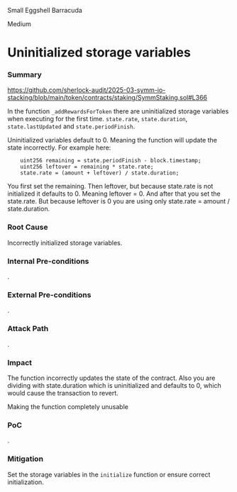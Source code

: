 Small Eggshell Barracuda

Medium

# Uninitialized storage variables

### Summary

https://github.com/sherlock-audit/2025-03-symm-io-stacking/blob/main/token/contracts/staking/SymmStaking.sol#L366

In the function `_addRewardsForToken` there are uninitialized storage variables when executing for the first time.
`state.rate`, `state.duration`, `state.lastUpdated` and `state.periodFinish`.

Uninitialized variables default to 0. Meaning the function will update the state incorrectly. For example here:
```solidity
	uint256 remaining = state.periodFinish - block.timestamp;
	uint256 leftover = remaining * state.rate;
	state.rate = (amount + leftover) / state.duration;																								
```
You first set the remaining. Then leftover, but because state.rate is not initialized it defaults to 0. 
Meaning leftover = 0. And after that you set the state.rate.
But because leftover is 0 you are using only state.rate = amount / state.duration.

### Root Cause

Incorrectly initialized storage variables.

### Internal Pre-conditions

.

### External Pre-conditions

.

### Attack Path

.

### Impact

The function incorrectly updates the state of the contract. Also you are dividing with state.duration which is uninitialized and defaults to 0, which would cause the transaction to revert.

Making the function completely unusable

### PoC

.

### Mitigation

Set the storage variables in the `initialize` function or ensure correct initialization.